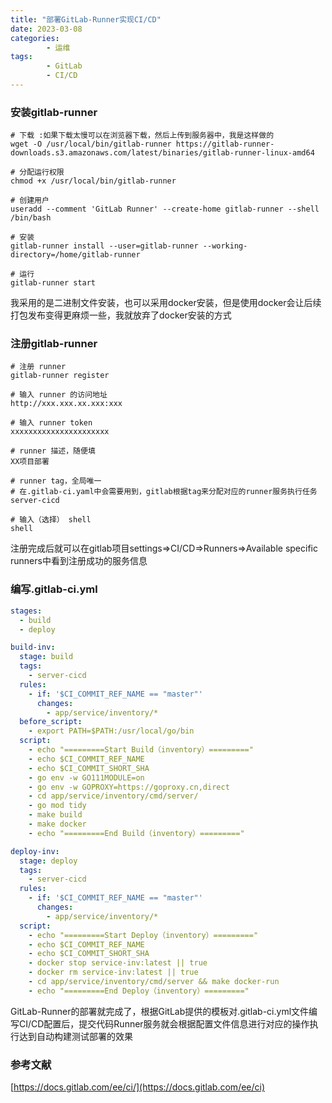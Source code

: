 ```yaml
---
title: "部署GitLab-Runner实现CI/CD"
date: 2023-03-08
categories: 
        - 运维
tags: 
        - GitLab
        - CI/CD
---
```


### 安装gitlab-runner

```shell
# 下载 :如果下载太慢可以在浏览器下载，然后上传到服务器中，我是这样做的
wget -O /usr/local/bin/gitlab-runner https://gitlab-runner-downloads.s3.amazonaws.com/latest/binaries/gitlab-runner-linux-amd64

# 分配运行权限
chmod +x /usr/local/bin/gitlab-runner

# 创建用户
useradd --comment 'GitLab Runner' --create-home gitlab-runner --shell /bin/bash

# 安装
gitlab-runner install --user=gitlab-runner --working-directory=/home/gitlab-runner

# 运行
gitlab-runner start
```

我采用的是二进制文件安装，也可以采用docker安装，但是使用docker会让后续打包发布变得更麻烦一些，我就放弃了docker安装的方式

### 注册gitlab-runner

```shell
# 注册 runner
gitlab-runner register

# 输入 runner 的访问地址
http://xxx.xxx.xx.xxx:xxx 

# 输入 runner token
xxxxxxxxxxxxxxxxxxxxxx

# runner 描述，随便填
XX项目部署

# runner tag，全局唯一
# 在.gitlab-ci.yaml中会需要用到，gitlab根据tag来分配对应的runner服务执行任务
server-cicd

# 输入（选择） shell
shell
```

注册完成后就可以在gitlab项目settings=>CI/CD=>Runners=>Available specific runners中看到注册成功的服务信息

### 编写.gitlab-ci.yml

```yaml
stages:
  - build
  - deploy

build-inv:
  stage: build
  tags:
    - server-cicd
  rules:
    - if: '$CI_COMMIT_REF_NAME == "master"'
      changes:
        - app/service/inventory/*
  before_script:
    - export PATH=$PATH:/usr/local/go/bin
  script:
    - echo "=========Start Build（inventory）========="
    - echo $CI_COMMIT_REF_NAME
    - echo $CI_COMMIT_SHORT_SHA
    - go env -w GO111MODULE=on
    - go env -w GOPROXY=https://goproxy.cn,direct
    - cd app/service/inventory/cmd/server/
    - go mod tidy
    - make build
    - make docker
    - echo "=========End Build（inventory）========="

deploy-inv:
  stage: deploy
  tags:
    - server-cicd
  rules:
    - if: '$CI_COMMIT_REF_NAME == "master"'
      changes:
        - app/service/inventory/*
  script:
    - echo "=========Start Deploy（inventory）========="
    - echo $CI_COMMIT_REF_NAME
    - echo $CI_COMMIT_SHORT_SHA
    - docker stop service-inv:latest || true
    - docker rm service-inv:latest || true
    - cd app/service/inventory/cmd/server && make docker-run
    - echo "=========End Deploy（inventory）========="
```

GitLab-Runner的部署就完成了，根据GitLab提供的模板对.gitlab-ci.yml文件编写CI/CD配置后，提交代码Runner服务就会根据配置文件信息进行对应的操作执行达到自动构建测试部署的效果

### 参考文献

[https://docs.gitlab.com/ee/ci/](https://docs.gitlab.com/ee/ci)